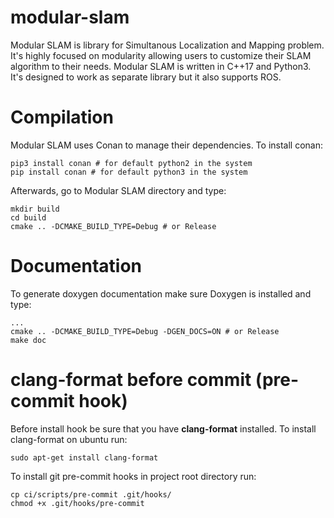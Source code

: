 # modular-slam

Modular SLAM is library for Simultanous Localization and Mapping problem. It's highly focused on modularity allowing users to customize their SLAM algorithm to their needs.
Modular SLAM is written in C++17 and Python3. It's designed to work as separate library but it also supports ROS.



# Compilation

Modular SLAM uses Conan to manage their dependencies. To install conan:

```
pip3 install conan # for default python2 in the system
pip install conan # for default python3 in the system
```

Afterwards, go to Modular SLAM directory and type:

```
mkdir build
cd build
cmake .. -DCMAKE_BUILD_TYPE=Debug # or Release
```


# Documentation

To generate doxygen documentation make sure Doxygen is installed and type:


```
...
cmake .. -DCMAKE_BUILD_TYPE=Debug -DGEN_DOCS=ON # or Release
make doc
```

# clang-format before commit (pre-commit hook)
Before install hook be sure that you have **clang-format** installed.
To install clang-format on ubuntu run:

`sudo apt-get install clang-format`

To install git pre-commit hooks in project root directory run:


    cp ci/scripts/pre-commit .git/hooks/
    chmod +x .git/hooks/pre-commit

